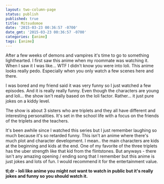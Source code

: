 ```yaml
---
layout: two-column-page
status: publish
published: true
title: Mitsudomoe
date: '2015-03-23 00:36:57 -0700'
date_gmt: '2015-03-23 00:36:57 -0700'
categories: [anime]
tags: [anime]
---
```

<p>After a few weeks of demons and vampires it's time to go to something lighthearted. I first saw this anime when my roommate was watching it. When I saw it I was like... WTF I didn't know you were into loli. This anime looks really pedo. Especially when you only watch a few scenes here and there.</p>
<p>I was bored and my friend said it was very funny so I just watched a few episodes. And it is really really funny. Even though the characters are young and loli... the show isn't really based on the loli factor. Rather... it just pure jokes on a kiddy level.</p>
<p>The show is about 3 sisters who are triplets and they all have different and interesting personalities. It's set in the school life with a focus on the friends of the triplets and the teachers.</p>
<p>It's been awhile since I watched this series but I just remember laughing so much because it's so retarded funny. This isn't an anime where there's much plot and character development. I mean.. the main characters are kids at the beginning and kids at the end. One of my favorite of the three triplets has the uber strength like that kid from the flintstones. But anyways - there isn't any amazing opening &#47; ending song that I remember but this anime is just jokes and lots of fun. I would recommend it for the entertainment value.</p>
<p><strong>tl;dr - loli like anime you might not want to watch in public but it's really jokes and funny so you should watch it.</strong></p>

